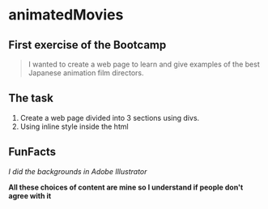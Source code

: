 # animatedMovies

## First exercise of the Bootcamp

> I wanted to create a web page to learn and give examples of the best Japanese animation film directors. 

## The task
1. Create a web page divided into 3 sections using divs.
2. Using inline style inside the html

## FunFacts

*I did the backgrounds in Adobe Illustrator*

**All these choices of content are mine so I understand if people don't agree with it**

